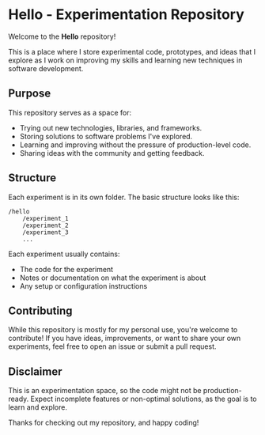 # Hello - Experimentation Repository

Welcome to the **Hello** repository! 

This is a place where I store experimental code, prototypes, and ideas that I explore as I work on improving my skills and learning new techniques in software development.

## Purpose

This repository serves as a space for:

- Trying out new technologies, libraries, and frameworks.
- Storing solutions to software problems I've explored.
- Learning and improving without the pressure of production-level code.
- Sharing ideas with the community and getting feedback.

## Structure

Each experiment is in its own folder. The basic structure looks like this:

```
/hello
    /experiment_1
    /experiment_2
    /experiment_3
    ...
```

Each experiment usually contains:
- The code for the experiment
- Notes or documentation on what the experiment is about
- Any setup or configuration instructions

## Contributing

While this repository is mostly for my personal use, you're welcome to contribute! If you have ideas, improvements, or want to share your own experiments, feel free to open an issue or submit a pull request.

## Disclaimer

This is an experimentation space, so the code might not be production-ready. Expect incomplete features or non-optimal solutions, as the goal is to learn and explore.

Thanks for checking out my repository, and happy coding!